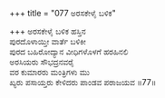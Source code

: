 +++
title = "077 ಅರಸಕೇಳೈ ಬಳಿಕ"

+++
ಅರಸಕೇಳೈ ಬಳಿಕ ಹಸ್ತಿನ  
ಪುರದೊಳಾಯ್ತೀ ವಾರ್ತೆ ಬಳಿಕೀ  
ಪುರದ ಬಹಿರೋದ್ಯಾನ ವೀಧಿಗಳೊಳಗೆ ಹರಹಿನಲಿ  
ಅರಸಿಯರು ಸೌಭದ್ರನವರೈ  
ವರ ಕುಮಾರರು ಮಂತ್ರಿಗಳು ಮು  
ಖ್ಯರು ಪಸಾಯ್ತರು ಕೇಳಿದರು ಪಾಂಡವ ಪರಾಜಯವ     ॥77॥